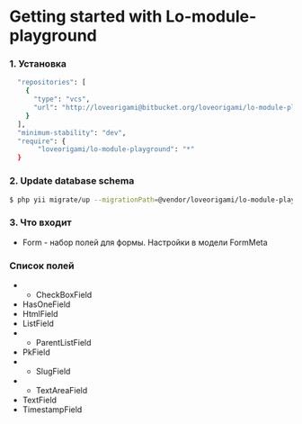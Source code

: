 # Getting started with Lo-module-playground

### 1. Установка

```bash
  "repositories": [
    {
      "type": "vcs",
      "url": "http://loveorigami@bitbucket.org/loveorigami/lo-module-playground.git"
    }
  ],
  "minimum-stability": "dev",
  "require": {
       "loveorigami/lo-module-playground": "*"
  }
```

### 2. Update database schema

```bash
$ php yii migrate/up --migrationPath=@vendor/loveorigami/lo-module-playground/migrations
```

### 3. Что входит

* Form - набор полей для формы. Настройки в модели FormMeta

### Список полей

* + CheckBoxField
* HasOneField
* HtmlField
* ListField
* + ParentListField
* PkField
* + SlugField
* + TextAreaField
* TextField
* TimestampField